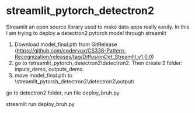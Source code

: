 # streamlit_pytorch_detectron2
Streamlit an open source library used to make data apps really easily. In this I am trying to deploy a detectron2 pytorch model through streamlit


1. Download model_final.pth from GitRelease (https://github.com/codervux/CS338-Pattern-Recognization/releases/tag/DiffusionDet_Streamlit_v1.0.0)
2. go to \streamlit_pytorch_detectron2\detectron2. Then create 2 folder: inputs_demo, outputs_demo.
3. move model_final.pth to \streamlit_pytorch_detectron2\detectron2\output\

go to detectron2 folder, run file deploy_bruh.py

streamlit run deploy_bruh.py

